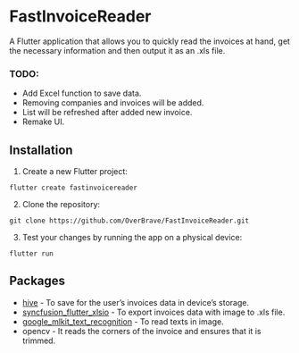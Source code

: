 # FastInvoiceReader

A Flutter application that allows you to quickly read the invoices at hand, get the necessary information and then output it as an .xls file.

### TODO: 
- Add Excel function to save data.
- Removing companies and invoices will be added.
- List will be refreshed after added new invoice.
- Remake UI.

## Installation

1. Create a new Flutter project:
```
flutter create fastinvoicereader
```

2. Clone the repository:
```
git clone https://github.com/OverBrave/FastInvoiceReader.git
```

3. Test your changes by running the app on a physical device:
```
flutter run
```

## Packages

- [hive](https://pub.dev/packages/hive) - To save for the user’s invoices data in device’s storage.
- [syncfusion_flutter_xlsio](https://pub.dev/packages/syncfusion_flutter_xlsio) - To export invoices data with image to .xls file.
- [google_mlkit_text_recognition](https://pub.dev/packages/google_mlkit_text_recognition) - To read texts in image.
- opencv - It reads the corners of the invoice and ensures that it is trimmed.
